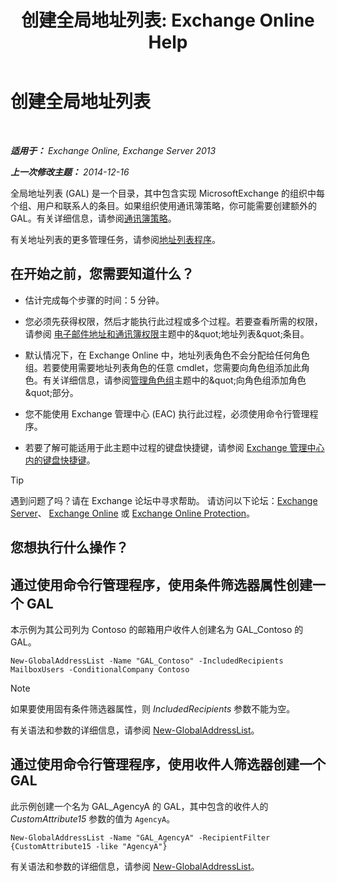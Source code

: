﻿---
title: '创建全局地址列表: Exchange Online Help'
TOCTitle: 创建全局地址列表
ms:assetid: 59e4955a-8999-4d17-be9f-23a41a23b929
ms:mtpsurl: https://technet.microsoft.com/zh-cn/library/Bb232063(v=EXCHG.150)
ms:contentKeyID: 50490618
ms.date: 05/23/2018
mtps_version: v=EXCHG.150
ms.translationtype: MT
---

# 创建全局地址列表

 

_**适用于：** Exchange Online, Exchange Server 2013_

_**上一次修改主题：** 2014-12-16_

全局地址列表 (GAL) 是一个目录，其中包含实现 MicrosoftExchange 的组织中每个组、用户和联系人的条目。如果组织使用通讯簿策略，你可能需要创建额外的 GAL。有关详细信息，请参阅[通讯簿策略](address-book-policies-exchange-2013-help.md)。

有关地址列表的更多管理任务，请参阅[地址列表程序](address-list-procedures-exchange-2013-help.md)。

## 在开始之前，您需要知道什么？

  - 估计完成每个步骤的时间：5 分钟。

  - 您必须先获得权限，然后才能执行此过程或多个过程。若要查看所需的权限，请参阅 [电子邮件地址和通讯簿权限](email-address-and-address-book-permissions-exchange-2013-help.md)主题中的\&quot;地址列表\&quot;条目。

  - 默认情况下，在 Exchange Online 中，地址列表角色不会分配给任何角色组。若要使用需要地址列表角色的任意 cmdlet，您需要向角色组添加此角色。有关详细信息，请参阅[管理角色组](manage-role-groups-exchange-2013-help.md)主题中的\&quot;向角色组添加角色\&quot;部分。

  - 您不能使用 Exchange 管理中心 (EAC) 执行此过程，必须使用命令行管理程序。

  - 若要了解可能适用于此主题中过程的键盘快捷键，请参阅 [Exchange 管理中心内的键盘快捷键](keyboard-shortcuts-in-the-exchange-admin-center-exchange-online-protection-help.md)。

> [!TIP]  
> 遇到问题了吗？请在 Exchange 论坛中寻求帮助。 请访问以下论坛：<a href="https://go.microsoft.com/fwlink/p/?linkid=60612">Exchange Server</a>、 <a href="https://go.microsoft.com/fwlink/p/?linkid=267542">Exchange Online</a> 或 <a href="https://go.microsoft.com/fwlink/p/?linkid=285351">Exchange Online Protection</a>。


## 您想执行什么操作？

## 通过使用命令行管理程序，使用条件筛选器属性创建一个 GAL

本示例为其公司列为 Contoso 的邮箱用户收件人创建名为 GAL\_Contoso 的 GAL。

    New-GlobalAddressList -Name "GAL_Contoso" -IncludedRecipients MailboxUsers -ConditionalCompany Contoso

> [!NOTE]  
> 如果要使用固有条件筛选器属性，则 <em>IncludedRecipients</em> 参数不能为空。


有关语法和参数的详细信息，请参阅 [New-GlobalAddressList](https://technet.microsoft.com/zh-cn/library/bb123785\(v=exchg.150\))。

## 通过使用命令行管理程序，使用收件人筛选器创建一个 GAL

此示例创建一个名为 GAL\_AgencyA 的 GAL，其中包含的收件人的 *CustomAttribute15* 参数的值为 `AgencyA`。

    New-GlobalAddressList -Name "GAL_AgencyA" -RecipientFilter {CustomAttribute15 -like "AgencyA"}

有关语法和参数的详细信息，请参阅 [New-GlobalAddressList](https://technet.microsoft.com/zh-cn/library/bb123785\(v=exchg.150\))。

